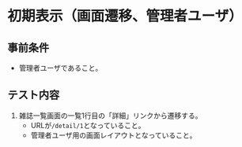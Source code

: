 # 初期表示（画面遷移、管理者ユーザ）

## 事前条件
- 管理者ユーザであること。

## テスト内容
1. 雑誌一覧画面の一覧1行目の「詳細」リンクから遷移する。
    - URLが`/detail/1`となっていること。
    - 管理者ユーザ用の画面レイアウトとなっていること。
